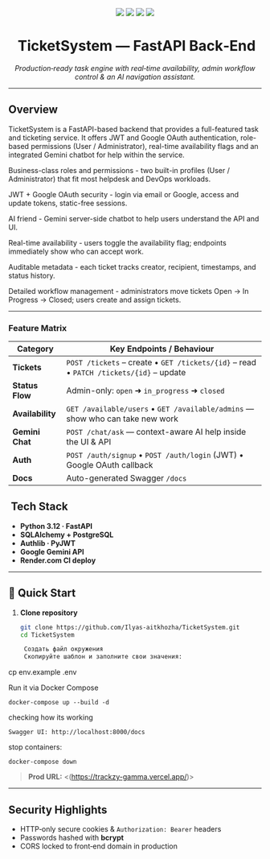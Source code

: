 <!-- Project Title and Badges -->
<p align="center">
  <img src="https://img.shields.io/badge/Built%20with-FastAPI-009688?style=for-the-badge&logo=fastapi&logoColor=white"/>
  <img src="https://img.shields.io/badge/Auth-JWT%20%26%20Google%20OAuth-F44336?style=for-the-badge&logo=jsonwebtokens&logoColor=white"/>
  <img src="https://img.shields.io/badge/AI-Gemini-673AB7?style=for-the-badge"/>
  <img src="https://img.shields.io/badge/Deploy-Render.com-4CAF50?style=for-the-badge"/>
</p>

<h1 align="center"> TicketSystem — FastAPI Back‑End</h1>
<p align="center"><em>Production‑ready task engine with real‑time availability, admin workflow control &amp; an AI navigation assistant.</em></p>

---

## Overview

TicketSystem is a FastAPI-based backend that provides a full-featured task and ticketing service. It offers JWT and Google OAuth authentication, role-based permissions (User / Administrator), real-time availability flags and an integrated Gemini chatbot for help within the service.

Business-class roles and permissions - two built-in profiles (User / Administrator) that fit most helpdesk and DevOps workloads.

JWT + Google OAuth security - login via email or Google, access and update tokens, static-free sessions.

AI friend - Gemini server-side chatbot to help users understand the API and UI.

Real-time availability - users toggle the availability flag; endpoints immediately show who can accept work.

Auditable metadata - each ticket tracks creator, recipient, timestamps, and status history. 

Detailed workflow management - administrators move tickets Open → In Progress → Closed; users create and assign tickets.

---

### Feature Matrix

| Category | Key Endpoints / Behaviour |
|----------|---------------------------|
| **Tickets** | `POST /tickets` – create • `GET /tickets/{id}` – read • `PATCH /tickets/{id}` – update |
| **Status Flow** | Admin-only: `open` ➜ `in_progress` ➜ `closed` |
| **Availability** | `GET /available/users` • `GET /available/admins` — show who can take new work |
| **Gemini Chat** | `POST /chat/ask` — context-aware AI help inside the UI & API |
| **Auth** | `POST /auth/signup` • `POST /auth/login` (JWT) • Google OAuth callback |
| **Docs** | Auto-generated Swagger `/docs` |

##  Tech Stack

- **Python 3.12 · FastAPI**
- **SQLAlchemy + PostgreSQL**
- **Authlib · PyJWT**
- **Google Gemini API**
- **Render.com CI deploy**

---

## 🚀 Quick Start

1. **Clone repository**  
   ```bash
   git clone https://github.com/Ilyas-aitkhozha/TicketSystem.git
   cd TicketSystem

    Создать файл окружения
    Скопируйте шаблон и заполните свои значения:

cp env.example .env

Run it via Docker Compose

  ```docker-compose up --build -d```

checking how its working 

    Swagger UI: http://localhost:8000/docs

stop containers:

  ```docker-compose down```

> **Prod URL:** <(https://trackzy-gamma.vercel.app/)>

---

##  Security Highlights

- HTTP‑only secure cookies & `Authorization: Bearer` headers
- Passwords hashed with **bcrypt**
- CORS locked to front‑end domain in production



